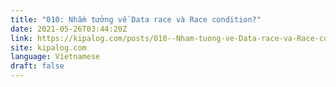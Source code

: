 ```yaml
---
title: "010: Nhầm tưởng về Data race và Race condition?"
date: 2021-05-26T03:44:20Z
link: https://kipalog.com/posts/010--Nham-tuong-ve-Data-race-va-Race-condition?utm_medium=RSS&utm_source=news.12bit.vn
site: kipalog.com
language: Vietnamese
draft: false
---
```

